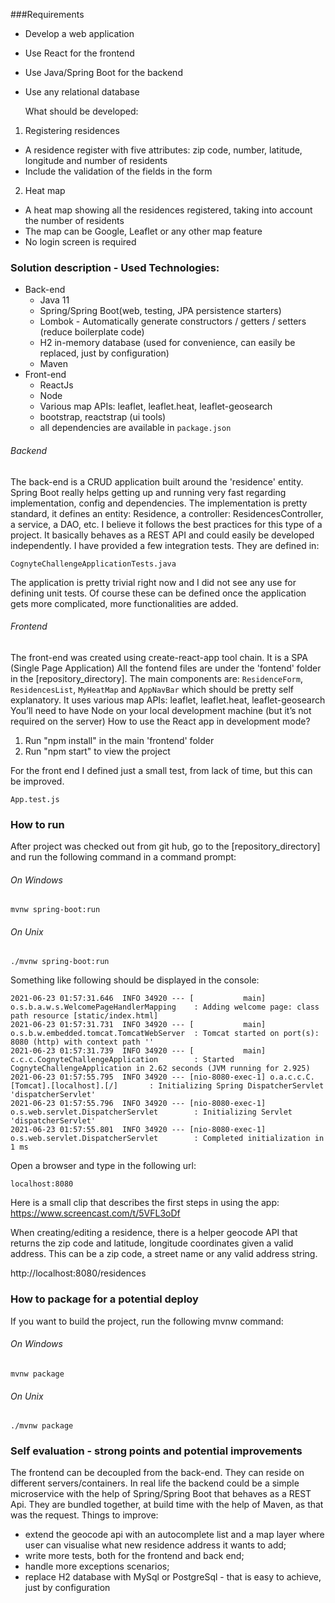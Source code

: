 ###Requirements
- Develop a web application
- Use React for the frontend
- Use Java/Spring Boot for the backend
- Use any relational database

  
  What should be developed:
1. Registering residences
- A residence register with five attributes: zip code, number, latitude, longitude and
  number of residents
- Include the validation of the fields in the form
2. Heat map
- A heat map showing all the residences registered, taking into account the number of
  residents
- The map can be Google, Leaflet or any other map feature
- No login screen is required

### Solution description - Used Technologies:
- Back-end
  - Java 11
  - Spring/Spring Boot(web, testing, JPA persistence starters)
  - Lombok - Automatically generate constructors / getters / setters (reduce boilerplate code)
  - H2 in-memory database (used for convenience, can easily be replaced, just by configuration)
  - Maven
- Front-end
  - ReactJs
  - Node
  - Various map APIs: leaflet, leaflet.heat, leaflet-geosearch
  - bootstrap, reactstrap (ui tools)
  - all dependencies are available in `package.json`

###### Backend
The back-end is a CRUD application built around the 'residence' entity. Spring Boot really helps getting up and running very fast regarding implementation, config and dependencies.
The implementation is pretty standard, it defines an entity: Residence, a controller: ResidencesController, a service, a DAO, etc. I believe it follows the best practices for this type of a project.
It basically behaves as a REST API and could easily be developed independently.
I have provided a few integration tests. They are defined in:
```
CognyteChallengeApplicationTests.java
```
The application is pretty trivial right now and I did not see any use for defining unit tests. Of course these can be defined once the application gets more complicated, more functionalities are added.
###### Frontend
The front-end was created using create-react-app tool chain. It is a SPA (Single Page Application)
All the fontend files are under the 'fontend' folder in the [repository_directory].
The main components are: `ResidenceForm`, `ResidencesList`, `MyHeatMap` and `AppNavBar` which should be pretty self explanatory.
It uses various map APIs: leaflet, leaflet.heat, leaflet-geosearch
You’ll need to have Node on your local development machine (but it’s not required on the server)
How to use the React app in development mode?

1) Run "npm install" in the main 'frontend' folder
2) Run "npm start" to view the project

For the front end I defined just a small test, from lack of time, but this can be improved.
```
App.test.js
```
### How to run
After project was checked out from git hub, go to the [repository_directory] and run the following command in a command prompt:
###### On Windows
```
mvnw spring-boot:run
```
###### On Unix
```
./mvnw spring-boot:run
```
Something like following should be displayed in the console:
```
2021-06-23 01:57:31.646  INFO 34920 --- [           main] o.s.b.a.w.s.WelcomePageHandlerMapping    : Adding welcome page: class path resource [static/index.html]
2021-06-23 01:57:31.731  INFO 34920 --- [           main] o.s.b.w.embedded.tomcat.TomcatWebServer  : Tomcat started on port(s): 8080 (http) with context path ''
2021-06-23 01:57:31.739  INFO 34920 --- [           main] c.c.c.CognyteChallengeApplication        : Started CognyteChallengeApplication in 2.62 seconds (JVM running for 2.925)
2021-06-23 01:57:55.795  INFO 34920 --- [nio-8080-exec-1] o.a.c.c.C.[Tomcat].[localhost].[/]       : Initializing Spring DispatcherServlet 'dispatcherServlet'
2021-06-23 01:57:55.796  INFO 34920 --- [nio-8080-exec-1] o.s.web.servlet.DispatcherServlet        : Initializing Servlet 'dispatcherServlet'
2021-06-23 01:57:55.801  INFO 34920 --- [nio-8080-exec-1] o.s.web.servlet.DispatcherServlet        : Completed initialization in 1 ms
```
Open a browser and type in the following url:
```
localhost:8080
```
Here is a small clip that describes the first steps in using the app:
https://www.screencast.com/t/5VFL3oDf

When creating/editing a residence, there is a helper geocode API that returns the zip code and latitude, longitude coordinates given a valid address. This can be a zip code, a street name or any valid address string.

http://localhost:8080/residences

### How to package for a potential deploy
If you want to build the project, run the following mvnw command:
###### On Windows
```
mvnw package
```
###### On Unix
```
./mvnw package
```

### Self evaluation - strong points and potential improvements
The frontend can be decoupled from the back-end. They can reside on different servers/containers.
In real life the backend could be a simple microservice with the help of Spring/Spring Boot that behaves as a REST Api.
They are bundled together, at build time with the help of Maven, as that was the request.
Things to improve:
- extend the geocode api with an autocomplete list and a map layer where user can visualise what new residence address it wants to add; 
- write more tests, both for the frontend and back end;
- handle more exceptions scenarios;
- replace H2 database with MySql or PostgreSql - that is easy to achieve, just by configuration
